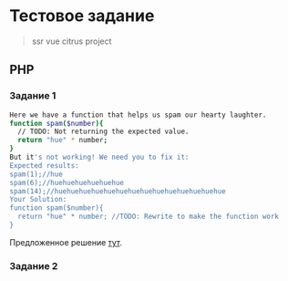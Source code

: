 # Тестовое задание

> ssr vue citrus project

## PHP 

### Задание 1
``` bash
Here we have a function that helps us spam our hearty laughter. 
function spam($number){
  // TODO: Not returning the expected value.
  return "hue" * number;
}
But it's not working! We need you to fix it:
Expected results:
spam(1);//hue
spam(6);//huehuehuehuehuehue
spam(14);//huehuehuehuehuehuehuehuehuehuehuehuehuehue
Your Solution:
function spam($number){
  return "hue" * number; //TODO: Rewrite to make the function work
}
```

Предложенное решение [тут](php/task1.php).

### Задание 2

